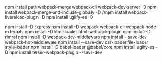 npm install path webpack-merge webpack-cli webpack-dev-server -D
npm install webpack-merge-and-include-globally -D
//npm install webpack-livereload-plugin -D
npm install uglify-es -D


npm install -D express
npm install -D webpack webpack-cli webpack-node-externals
npm install -D html-loader html-webpack-plugin
npm install -D rimraf
npm install -D webpack-dev-middleware
npm install --save-dev webpack-hot-middleware
npm install --save-dev css-loader file-loader style-loader
npm install -D babel-loader @babel/core
npm install uglify-es -D
npm install terser-webpack-plugin --save-dev
